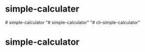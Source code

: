 # simple-calculater
#   s i m p l e - c a l c u l a t o r  
 "# simple-calculator" 
"# cli-simple-calculator" 
# simple-calculator
